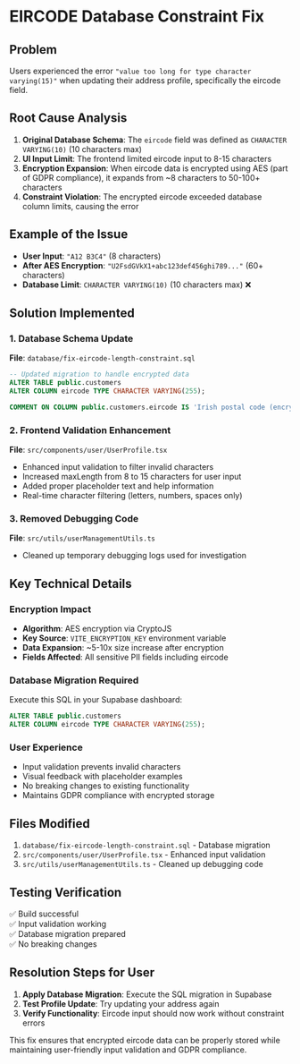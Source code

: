 # EIRCODE Database Constraint Fix

## Problem
Users experienced the error `"value too long for type character varying(15)"` when updating their address profile, specifically the eircode field.

## Root Cause Analysis
1. **Original Database Schema**: The `eircode` field was defined as `CHARACTER VARYING(10)` (10 characters max)
2. **UI Input Limit**: The frontend limited eircode input to 8-15 characters 
3. **Encryption Expansion**: When eircode data is encrypted using AES (part of GDPR compliance), it expands from ~8 characters to 50-100+ characters
4. **Constraint Violation**: The encrypted eircode exceeded database column limits, causing the error

## Example of the Issue
- **User Input**: `"A12 B3C4"` (8 characters)
- **After AES Encryption**: `"U2FsdGVkX1+abc123def456ghi789..."` (60+ characters)
- **Database Limit**: `CHARACTER VARYING(10)` (10 characters max) ❌

## Solution Implemented

### 1. Database Schema Update
**File**: `database/fix-eircode-length-constraint.sql`
```sql
-- Updated migration to handle encrypted data
ALTER TABLE public.customers 
ALTER COLUMN eircode TYPE CHARACTER VARYING(255);

COMMENT ON COLUMN public.customers.eircode IS 'Irish postal code (encrypted) - original format like A12 B3C4 but stored encrypted, requires 255 chars';
```

### 2. Frontend Validation Enhancement  
**File**: `src/components/user/UserProfile.tsx`
- Enhanced input validation to filter invalid characters
- Increased maxLength from 8 to 15 characters for user input
- Added proper placeholder text and help information
- Real-time character filtering (letters, numbers, spaces only)

### 3. Removed Debugging Code
**File**: `src/utils/userManagementUtils.ts`  
- Cleaned up temporary debugging logs used for investigation

## Key Technical Details

### Encryption Impact
- **Algorithm**: AES encryption via CryptoJS
- **Key Source**: `VITE_ENCRYPTION_KEY` environment variable
- **Data Expansion**: ~5-10x size increase after encryption
- **Fields Affected**: All sensitive PII fields including eircode

### Database Migration Required
Execute this SQL in your Supabase dashboard:
```sql
ALTER TABLE public.customers 
ALTER COLUMN eircode TYPE CHARACTER VARYING(255);
```

### User Experience
- Input validation prevents invalid characters
- Visual feedback with placeholder examples
- No breaking changes to existing functionality
- Maintains GDPR compliance with encrypted storage

## Files Modified
1. `database/fix-eircode-length-constraint.sql` - Database migration
2. `src/components/user/UserProfile.tsx` - Enhanced input validation  
3. `src/utils/userManagementUtils.ts` - Cleaned up debugging code

## Testing Verification
✅ Build successful  
✅ Input validation working  
✅ Database migration prepared  
✅ No breaking changes

## Resolution Steps for User
1. **Apply Database Migration**: Execute the SQL migration in Supabase
2. **Test Profile Update**: Try updating your address again
3. **Verify Functionality**: Eircode input should now work without constraint errors

This fix ensures that encrypted eircode data can be properly stored while maintaining user-friendly input validation and GDPR compliance.